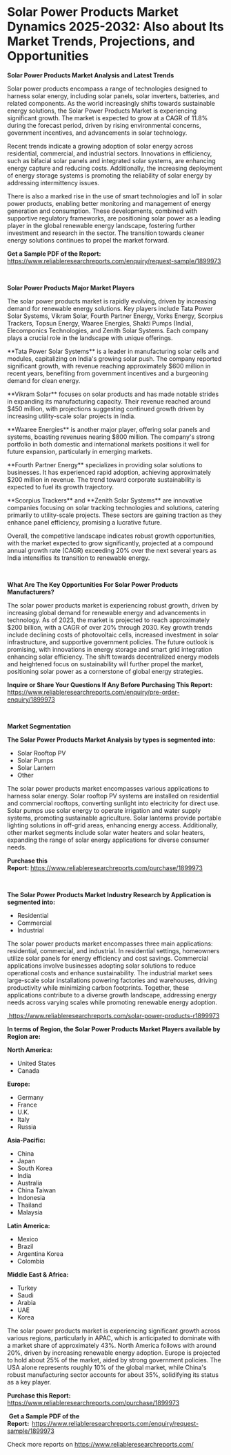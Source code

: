 <p><h1>Solar Power Products Market Dynamics 2025-2032: Also about Its Market Trends, Projections, and Opportunities</h1></p><p><strong>Solar Power Products Market Analysis and Latest Trends</strong></p>
<p><p>Solar power products encompass a range of technologies designed to harness solar energy, including solar panels, solar inverters, batteries, and related components. As the world increasingly shifts towards sustainable energy solutions, the Solar Power Products Market is experiencing significant growth. The market is expected to grow at a CAGR of 11.8% during the forecast period, driven by rising environmental concerns, government incentives, and advancements in solar technology.</p><p>Recent trends indicate a growing adoption of solar energy across residential, commercial, and industrial sectors. Innovations in efficiency, such as bifacial solar panels and integrated solar systems, are enhancing energy capture and reducing costs. Additionally, the increasing deployment of energy storage systems is promoting the reliability of solar energy by addressing intermittency issues. </p><p>There is also a marked rise in the use of smart technologies and IoT in solar power products, enabling better monitoring and management of energy generation and consumption. These developments, combined with supportive regulatory frameworks, are positioning solar power as a leading player in the global renewable energy landscape, fostering further investment and research in the sector. The transition towards cleaner energy solutions continues to propel the market forward.</p></p>
<p><strong>Get a Sample PDF of the Report:&nbsp;</strong> <a href="https://www.reliableresearchreports.com/enquiry/request-sample/1899973?utm_campaign=2513&utm_medium=2&utm_source=Github&utm_content=ia&utm_term=13022025&utm_id=solar-power-products">https://www.reliableresearchreports.com/enquiry/request-sample/1899973</a></p>
<p>&nbsp;</p>
<p><strong>Solar Power Products Major Market Players</strong></p>
<p><p>The solar power products market is rapidly evolving, driven by increasing demand for renewable energy solutions. Key players include Tata Power Solar Systems, Vikram Solar, Fourth Partner Energy, Vorks Energy, Scorpius Trackers, Topsun Energy, Waaree Energies, Shakti Pumps (India), Elecomponics Technologies, and Zenith Solar Systems. Each company plays a crucial role in the landscape with unique offerings.</p><p>**Tata Power Solar Systems** is a leader in manufacturing solar cells and modules, capitalizing on India's growing solar push. The company reported significant growth, with revenue reaching approximately $600 million in recent years, benefiting from government incentives and a burgeoning demand for clean energy.</p><p>**Vikram Solar** focuses on solar products and has made notable strides in expanding its manufacturing capacity. Their revenue reached around $450 million, with projections suggesting continued growth driven by increasing utility-scale solar projects in India.</p><p>**Waaree Energies** is another major player, offering solar panels and systems, boasting revenues nearing $800 million. The company's strong portfolio in both domestic and international markets positions it well for future expansion, particularly in emerging markets.</p><p>**Fourth Partner Energy** specializes in providing solar solutions to businesses. It has experienced rapid adoption, achieving approximately $200 million in revenue. The trend toward corporate sustainability is expected to fuel its growth trajectory.</p><p>**Scorpius Trackers** and **Zenith Solar Systems** are innovative companies focusing on solar tracking technologies and solutions, catering primarily to utility-scale projects. These sectors are gaining traction as they enhance panel efficiency, promising a lucrative future.</p><p>Overall, the competitive landscape indicates robust growth opportunities, with the market expected to grow significantly, projected at a compound annual growth rate (CAGR) exceeding 20% over the next several years as India intensifies its transition to renewable energy.</p></p>
<p>&nbsp;</p>
<p><strong>What Are The Key Opportunities For Solar Power Products Manufacturers?</strong></p>
<p><p>The solar power products market is experiencing robust growth, driven by increasing global demand for renewable energy and advancements in technology. As of 2023, the market is projected to reach approximately $200 billion, with a CAGR of over 20% through 2030. Key growth trends include declining costs of photovoltaic cells, increased investment in solar infrastructure, and supportive government policies. The future outlook is promising, with innovations in energy storage and smart grid integration enhancing solar efficiency. The shift towards decentralized energy models and heightened focus on sustainability will further propel the market, positioning solar power as a cornerstone of global energy strategies.</p></p>
<p><strong>Inquire or Share Your Questions If Any Before Purchasing This Report:</strong> <a href="https://www.reliableresearchreports.com/enquiry/pre-order-enquiry/1899973?utm_campaign=2513&utm_medium=2&utm_source=Github&utm_content=ia&utm_term=13022025&utm_id=solar-power-products">https://www.reliableresearchreports.com/enquiry/pre-order-enquiry/1899973</a></p>
<p>&nbsp;</p>
<p><strong>Market Segmentation</strong></p>
<p><strong>The Solar Power Products Market Analysis by types is segmented into:</strong></p>
<p><ul><li>Solar Rooftop PV</li><li>Solar Pumps</li><li>Solar Lantern</li><li>Other</li></ul></p>
<p><p>The solar power products market encompasses various applications to harness solar energy. Solar rooftop PV systems are installed on residential and commercial rooftops, converting sunlight into electricity for direct use. Solar pumps use solar energy to operate irrigation and water supply systems, promoting sustainable agriculture. Solar lanterns provide portable lighting solutions in off-grid areas, enhancing energy access. Additionally, other market segments include solar water heaters and solar heaters, expanding the range of solar energy applications for diverse consumer needs.</p></p>
<p><strong>Purchase this Report:&nbsp;</strong><a href="https://www.reliableresearchreports.com/purchase/1899973?utm_campaign=2513&utm_medium=2&utm_source=Github&utm_content=ia&utm_term=13022025&utm_id=solar-power-products">https://www.reliableresearchreports.com/purchase/1899973</a></p>
<p>&nbsp;</p>
<p><strong>The Solar Power Products Market Industry Research by Application is segmented into:</strong></p>
<p><ul><li>Residential</li><li>Commercial</li><li>Industrial</li></ul></p>
<p><p>The solar power products market encompasses three main applications: residential, commercial, and industrial. In residential settings, homeowners utilize solar panels for energy efficiency and cost savings. Commercial applications involve businesses adopting solar solutions to reduce operational costs and enhance sustainability. The industrial market sees large-scale solar installations powering factories and warehouses, driving productivity while minimizing carbon footprints. Together, these applications contribute to a diverse growth landscape, addressing energy needs across varying scales while promoting renewable energy adoption.</p></p>
<p><a href="https://www.reliableresearchreports.com/solar-power-products-r1899973?utm_campaign=2513&utm_medium=2&utm_source=Github&utm_content=ia&utm_term=13022025&utm_id=solar-power-products">&nbsp;https://www.reliableresearchreports.com/solar-power-products-r1899973</a></p>
<p><strong>In terms of Region, the Solar Power Products Market Players available by Region are:</strong></p>
<p>
    <p> <strong> North America: </strong>
        <ul>
            <li>United States</li>
            <li>Canada</li>
        </ul>
        </p> 
    <p> <strong> Europe: </strong>
        <ul>
            <li>Germany</li>
            <li>France</li>
            <li>U.K.</li>
            <li>Italy</li>
            <li>Russia</li>
        </ul>
        </p> 
    <p> <strong> Asia-Pacific: </strong>
        <ul>
            <li>China</li>
            <li>Japan</li>
            <li>South Korea</li>
            <li>India</li>
            <li>Australia</li>
            <li>China Taiwan</li>
            <li>Indonesia</li>
            <li>Thailand</li>
            <li>Malaysia</li>
        </ul>
        </p> 
    <p> <strong> Latin America: </strong>
        <ul>
            <li>Mexico</li>
            <li>Brazil</li>
            <li>Argentina Korea</li>
            <li>Colombia</li>
        </ul>
        </p> 
    <p> <strong> Middle East & Africa: </strong>
        <ul>
            <li>Turkey</li>
            <li>Saudi</li>
            <li>Arabia</li>
            <li>UAE</li>
            <li>Korea</li>
        </ul>
    </p>
    </p>
<p><p>The solar power products market is experiencing significant growth across various regions, particularly in APAC, which is anticipated to dominate with a market share of approximately 43%. North America follows with around 20%, driven by increasing renewable energy adoption. Europe is projected to hold about 25% of the market, aided by strong government policies. The USA alone represents roughly 10% of the global market, while China's robust manufacturing sector accounts for about 35%, solidifying its status as a key player.</p></p>
<p><strong>Purchase this Report: </strong><a href="https://www.reliableresearchreports.com/purchase/1899973?utm_campaign=2513&utm_medium=2&utm_source=Github&utm_content=ia&utm_term=13022025&utm_id=solar-power-products">https://www.reliableresearchreports.com/purchase/1899973</a></p>
<p>&nbsp;<strong>Get a Sample PDF of the Report:&nbsp;&nbsp;</strong><a href="https://www.reliableresearchreports.com/enquiry/request-sample/1899973?utm_campaign=2513&utm_medium=2&utm_source=Github&utm_content=ia&utm_term=13022025&utm_id=solar-power-products">https://www.reliableresearchreports.com/enquiry/request-sample/1899973</a></p>
<p><strong></strong></p>
<p>Check more reports on <a href="https://www.reliableresearchreports.com/?utm_campaign=2513&utm_medium=2&utm_source=Github&utm_content=ia&utm_term=13022025&utm_id=solar-power-products">https://www.reliableresearchreports.com/</a></p>